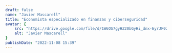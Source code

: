 ```yaml
---
draft: false
name: "Javier Mascarell"
title: "Economista especializado en finanzas y ciberseguridad"
avatar: {
    src: "https://drive.google.com/file/d/1W6OS7gyHZ20bGyHi_dnx-EyrJF0zX-09/view?usp=drive_link](https://unsplash.com/es/fotos/un-hombre-sentado-encima-de-una-silla-vestido-con-un-traje-vUDuYEUVZXY",
    alt: "Javier Mascarell"
}
publishDate: "2022-11-08 15:39"
---
```


